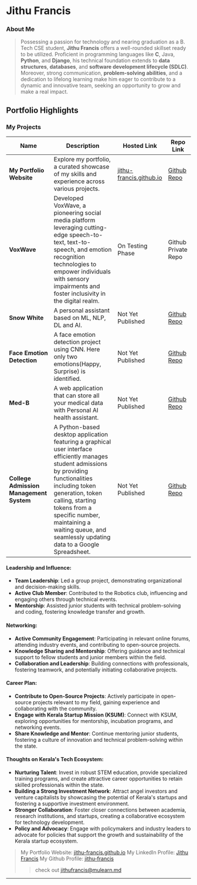 # Jithu Francis

### About Me

> Possessing a passion for technology and nearing graduation as a B. Tech CSE student, **Jithu Francis** offers a
> well-rounded skillset ready to be utilized. Proficient in programming languages like **C**, Java, **Python**, and **Django**,
> his technical foundation extends to **data structures**, **databases**, and **software development lifecycle (SDLC)**.
> Moreover, strong communication, **problem-solving abilities**, and a dedication to lifelong learning make him
> eager to contribute to a dynamic and innovative team, seeking an opportunity to grow and make a real impact.

## Portfolio Highlights

### My Projects

| Name                                          | Description                                                                                                                                                                                                                                                                                                       | Hosted Link                                              | Repo Link                                                                        |
| --------------------------------------------- | ----------------------------------------------------------------------------------------------------------------------------------------------------------------------------------------------------------------------------------------------------------------------------------------------------------------- | -------------------------------------------------------- | -------------------------------------------------------------------------------- |
| **My Portfolio Website**                | Explore my portfolio, a curated showcase of my skills and experience across various projects.                                                                                                                                                                                                                     | [jithu-francis.github.io](https://jithu-francis.github.io/) | [Github Repo](https://github.com/jithu-francis/jithu-francis.github.io)             |
| **VoxWave**                             | Developed VoxWave, a pioneering social media platform leveraging cutting-edge speech-to-text, text-to-speech, and emotion recognition technologies to empower individuals with sensory impairments and foster inclusivity in the digital realm.                                                                   | On Testing Phase                                         | Github Private Repo                                                              |
| **Snow White**                          | A personal assistant based on ML, NLP, DL and AI.                                                                                                                                                                                                                                                                 | Not Yet Published                                        | [Github Repo](https://github.com/jithu-francis/Snow-White)                          |
| **Face Emotion Detection**              | A face emotion detection project using CNN. Here only two emotions(Happy, Surprise) is identified.                                                                                                                                                                                                                | Not Yet Published                                        | [Github Repo](https://github.com/jithu-francis/Face-Emotion-Detection)              |
| **Med-B**                               | A web application that can store all your medical data with Personal AI health assistant.                                                                                                                                                                                                                         | Not Yet Published                                        | [Github Repo](https://github.com/jithu-francis/Med-B)                               |
| **College Admission Management System** | A Python-based desktop application featuring a graphical user interface efficiently manages student admissions by providing functionalities including token generation, token calling, starting tokens from a specific number, maintaining a waiting queue, and seamlessly updating data to a Google Spreadsheet. | Not Yet Published                                        | [Github Repo](https://github.com/jithu-francis/College-Admission-Management-System) |

#### Leadership and Influence:

- **Team Leadership**: Led a group project, demonstrating organizational and decision-making skills.
- **Active Club Member**: Contributed to the Robotics club, influencing and engaging others through technical events.
- **Mentorship**: Assisted junior students with technical problem-solving and coding, fostering knowledge transfer and growth.

#### Networking:

- **Active Community Engagement**: Participating in relevant online forums, attending industry events, and contributing to open-source projects.
- **Knowledge Sharing and Mentorship**: Offering guidance and technical support to fellow students and junior members within the field.
- **Collaboration and Leadership**: Building connections with professionals, fostering teamwork, and potentially initiating collaborative projects.

#### Career Plan:

- **Contribute to Open-Source Projects**: Actively participate in open-source projects relevant to my field, gaining experience and collaborating with the community.
- **Engage with Kerala Startup Mission (KSUM)**: Connect with KSUM, exploring opportunities for mentorship, incubation programs, and networking events.
- **Share Knowledge and Mentor**: Continue mentoring junior students, fostering a culture of innovation and technical problem-solving within the state.

#### Thoughts on Kerala's Tech Ecosystem:

- **Nurturing Talent**: Invest in robust STEM education, provide specialized training programs, and create attractive career opportunities to retain skilled professionals within the state.
- **Building a Strong Investment Network**: Attract angel investors and venture capitalists by showcasing the potential of Kerala's startups and fostering a supportive investment environment.
- **Stronger Collaboration**: Foster closer connections between academia, research institutions, and startups, creating a collaborative ecosystem for technology development.
- **Policy and Advocacy**: Engage with policymakers and industry leaders to advocate for policies that support the growth and sustainability of the Kerala startup ecosystem.

> My Portfolio Website: [jithu-francis.github.io](https://jithu-francis.github.io/)
> My LinkedIn Profile: [Jithu Francis](https://www.linkedin.com/in/jithu-francis-958aa81a0?utm_source=share&utm_campaign=share_via&utm_content=profile&utm_medium=android_app)
> My Github Profile: [jithu-francis](https://github.com/jithu-francis)
>
>> check out [jithufrancis@mulearn.md](./profiles/jithufrancis@mulearn.md)

---
